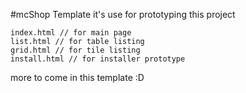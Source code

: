 #mcShop Template
it's use for prototyping this project

```
index.html // for main page
list.html // for table listing
grid.html // for tile listing
install.html // for installer prototype
```
more to come in this template :D